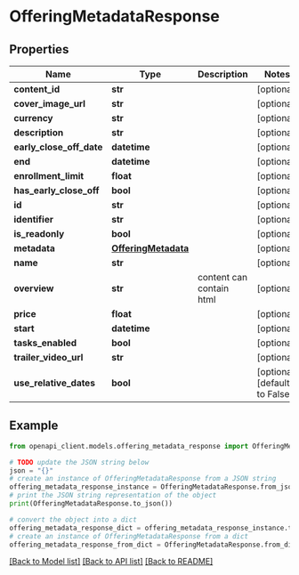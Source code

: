# OfferingMetadataResponse


## Properties

Name | Type | Description | Notes
------------ | ------------- | ------------- | -------------
**content_id** | **str** |  | [optional] 
**cover_image_url** | **str** |  | [optional] 
**currency** | **str** |  | [optional] 
**description** | **str** |  | [optional] 
**early_close_off_date** | **datetime** |  | [optional] 
**end** | **datetime** |  | [optional] 
**enrollment_limit** | **float** |  | [optional] 
**has_early_close_off** | **bool** |  | [optional] 
**id** | **str** |  | [optional] 
**identifier** | **str** |  | [optional] 
**is_readonly** | **bool** |  | [optional] 
**metadata** | [**OfferingMetadata**](OfferingMetadata.md) |  | [optional] 
**name** | **str** |  | [optional] 
**overview** | **str** | content can contain html | [optional] 
**price** | **float** |  | [optional] 
**start** | **datetime** |  | [optional] 
**tasks_enabled** | **bool** |  | [optional] 
**trailer_video_url** | **str** |  | [optional] 
**use_relative_dates** | **bool** |  | [optional] [default to False]

## Example

```python
from openapi_client.models.offering_metadata_response import OfferingMetadataResponse

# TODO update the JSON string below
json = "{}"
# create an instance of OfferingMetadataResponse from a JSON string
offering_metadata_response_instance = OfferingMetadataResponse.from_json(json)
# print the JSON string representation of the object
print(OfferingMetadataResponse.to_json())

# convert the object into a dict
offering_metadata_response_dict = offering_metadata_response_instance.to_dict()
# create an instance of OfferingMetadataResponse from a dict
offering_metadata_response_from_dict = OfferingMetadataResponse.from_dict(offering_metadata_response_dict)
```
[[Back to Model list]](../README.md#documentation-for-models) [[Back to API list]](../README.md#documentation-for-api-endpoints) [[Back to README]](../README.md)


